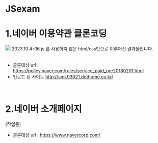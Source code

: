 # JSexam

<h1>1.네이버 이용약관 클론코딩</h1>
<img src="https://github.com/Kimsukkyung0/JSexam/assets/129349523/ee445dfd-19c6-42ed-867c-7f9c83cf7b99">
2023.10.4~16
js 를 사용하지 않은 html/css만으로 이루어진 결과물입니다.<br><br>

- 클론대상 url : https://policy.naver.com/rules/service_paid_pre20180201.html
- 업로드 된 사이트 http://smk93021.dothome.co.kr/
<br>
<h1>2.네이버 소개페이지</h1>
(작업중)

- 클론대상 url : https://www.navercorp.com/
